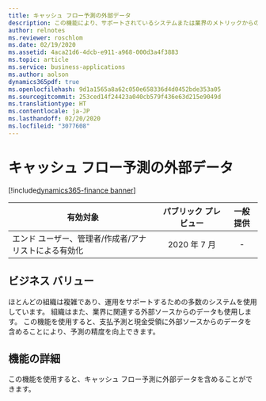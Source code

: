```yaml
---
title: キャッシュ フロー予測の外部データ
description: この機能により、サポートされているシステムまたは業界のメトリックからの外部データをキャッシュ フロー エンジンにインポートして、キャッシュ フロー予測の精度を向上できます。
author: relnotes
ms.reviewer: roschlom
ms.date: 02/19/2020
ms.assetid: 4aca21d6-4dcb-e911-a968-000d3a4f3883
ms.topic: article
ms.service: business-applications
ms.author: aolson
dynamics365pdf: true
ms.openlocfilehash: 9d1a1565a8a62c050e658336d4d0452bde353a05
ms.sourcegitcommit: 253ced14f24423a040cb579f436e63d215e9049d
ms.translationtype: HT
ms.contentlocale: ja-JP
ms.lasthandoff: 02/20/2020
ms.locfileid: "3077608"
---
```

# <a name="external-data-for-cash-flow-forecasting"></a>キャッシュ フロー予測の外部データ
[!include[dynamics365-finance banner](../includes/dynamics365-finance.md)]

| 有効対象    |  パブリック プレビュー | 一般提供 | 
| ---------- | :----------: |:----------: |
|エンド ユーザー、管理者/作成者/アナリストによる有効化|2020 年 7 月| -|


## <a name="business-value"></a>ビジネス バリュー
<!-- bv start -->
ほとんどの組織は複雑であり、運用をサポートするための多数のシステムを使用しています。 組織はまた、業界に関連する外部ソースからのデータも使用します。 この機能を使用すると、支払予測と現金受領に外部ソースからのデータを含めることにより、予測の精度を向上できます。
<!-- bv end -->



## <a name="feature-details"></a>機能の詳細
<!--feature detail start -->
この機能を使用すると、キャッシュ フロー予測に外部データを含めることができます。 
<!--feature detail end -->









